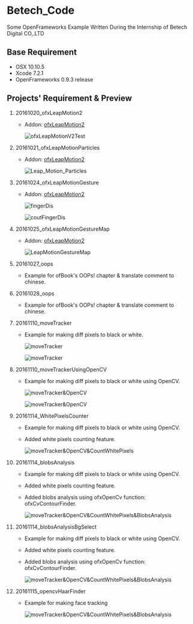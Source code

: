 # Betech_Code

Some OpenFrameworks Example Written During the Internship of Betech Digital CO,.LTD

## Base Requirement

* OSX 10.10.5
* Xcode 7.2.1
* OpenFrameworks 0.9.3 release

## Projects' Requirement & Preview

1. 20161020_ofxLeapMotion2
	* Addon: [ofxLeapMotion2](https://github.com/genekogan/ofxLeapMotion2)

		![ofxLeapMotionV2Test](README_Images/LeapMotionTest.gif)


2. 20161021_ofxLeapMotionParticles
	* Addon: [ofxLeapMotion2](https://github.com/genekogan/ofxLeapMotion2)
		
		![Leap_Motion_Particles](README_Images/LeapMotionParticles.gif)
	

3. 20161024_ofxLeapMotionGesture
	* Addon: [ofxLeapMotion2](https://github.com/genekogan/ofxLeapMotion2)

		![fingerDis](README_Images/fingerDis.gif)

		![coutFingerDis](README_Images/coutFingerDis.gif)
		
4. 20161025_ofxLeapMotionGestureMap
	* Addon: [ofxLeapMotion2](https://github.com/genekogan/ofxLeapMotion2)

		![LeapMotionGestureMap](README_Images/LeapMotionGestureMap.gif)
		
5. 20161027_oops
	* Example for ofBook's OOPs! chapter & translate comment to chinese.

6. 20161028_oops
	* Example for ofBook's OOPs! chapter & translate comment to chinese.

7. 20161110_moveTracker
	* Example for making diff pixels to black or white.
		
		![moveTracker](README_Images/20161110_moveTracker01.gif)

		![moveTracker](README_Images/20161110_moveTracker02.gif)
		
8. 20161110_moveTrackerUsingOpenCV
	* Example for making diff pixels to black or white using OpenCV.

		![moveTracker&OpenCV](README_Images/20161110_moveTrackerUsingOpenCV01.gif)
		
		![moveTracker&OpenCV](README_Images/20161110_moveTrackerUsingOpenCV02.gif)
			
9. 20161114_WhitePixelsCounter
	* Example for making diff pixels to black or white using OpenCV.
	* Added white pixels counting feature.

		![moveTracker&OpenCV&CountWhitePixels](README_Images/20161114_WhitePixelsCounter.gif)
	
10. 20161114_blobsAnalysis
	* Example for making diff pixels to black or white using OpenCV.
	* Added white pixels counting feature.
	* Added blobs analysis using ofxOpenCv function: ofxCvContourFinder.
		
		![moveTracker&OpenCV&CountWhitePixels&BlobsAnalysis](README_Images/20161114_BlobsAnalysisDebug.gif)
		
11. 20161114_blobsAnalysisBgSelect
	* Example for making diff pixels to black or white using OpenCV.
	* Added white pixels counting feature.
	* Added blobs analysis using ofxOpenCv function: ofxCvContourFinder.

		![moveTracker&OpenCV&CountWhitePixels&BlobsAnalysis](README_Images/20161114_BlobsAnalysisBgSelect.gif)
		
12. 20161115_opencvHaarFinder
	* Example for making face tracking

		![moveTracker&OpenCV&CountWhitePixels&BlobsAnalysis](README_Images/20161115_opencvHaarFinder.gif)

